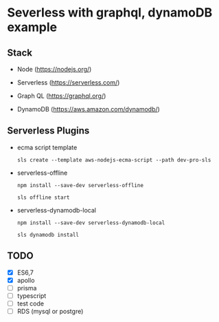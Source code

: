 # Severless with graphql, dynamoDB example

## Stack

- Node
  (https://nodejs.org/)

- Serverless
  (https://serverless.com/)

- Graph QL
  (https://graphql.org/)

- DynamoDB
  (https://aws.amazon.com/dynamodb/)

## Serverless Plugins

- ecma script template

  `sls create --template aws-nodejs-ecma-script --path dev-pro-sls`

- serverless-offline

  `npm install --save-dev serverless-offline`

  `sls offline start`

- serverless-dynamodb-local

  `npm install --save-dev serverless-dynamodb-local`

  `sls dynamodb install`

## TODO

- [x] ES6,7
- [x] apollo
- [ ] prisma
- [ ] typescript
- [ ] test code
- [ ] RDS (mysql or postgre)
